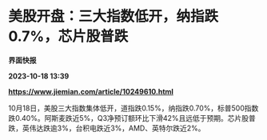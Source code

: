# 美股开盘：三大指数低开，纳指跌0.7%，芯片股普跌
**界面快报**

**2023-10-18 13:39**

**https://www.jiemian.com/article/10249610.html**

10月18日，美股三大指数集体低开，道指跌0.15%，纳指跌0.70%，标普500指数跌0.40%。阿斯麦跌近5%，Q3净预订额环比下滑42%且远低于预期。芯片股普跌，英伟达跌逾3%，台积电跌近3%，AMD、英特尔跌近2%。